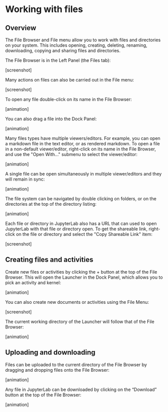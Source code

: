 
# Working with files

## Overview

The File Browser and File menu allow you to work with files and directories on
your system. This includes opening, creating, deleting, renaming, downloading,
copying and sharing files and directories.

The File Browser is in the Left Panel (the Files tab):

[screenshot]

Many actions on files can also be carried out in the File menu:

[screenshot]

To open any file double-click on its name in the File Browser:

[animation]

You can also drag a file into the Dock Panel:

[animation]

Many files types have multiple viewers/editors. For example, you can open a
markdown file in the text editor, or as rendered markdown. To open a file in a
non-default viewer/editor, right-click on its name in the File Browser, and use
the "Open With..." submenu to select the viewer/editor:

[animation]

A single file can be open simultaneously in multiple viewer/editors and they
will remain in sync:

[animation]

The file system can be navigated by double clicking on folders, or on the
directories at the top of the directory listing:

[animation]

Each file or directory in JupyterLab also has a URL that can used to open
JupyterLab with that file or directory open. To get the shareable link,
right-click on the file or directory and select the "Copy Shareable Link" item:

[screenshot]

## Creating files and activities

Create new files or activities by clicking the + button at the top of the File
Browser. This will open the Launcher in the Dock Panel, which allows you to pick
an activity and kernel:

[animation]

You can also create new documents or activities using the File Menu:

[screenshot]

The current working directory of the Launcher will follow that of the File
Browser:

[animation]

## Uploading and downloading

Files can be uploaded to the current directory of the File Browser by dragging
and dropping files onto the File Browser:

[animation]

Any file in JupyterLab can be downloaded by clicking on the “Download” button at
the top of the File Browser:

[animation]
